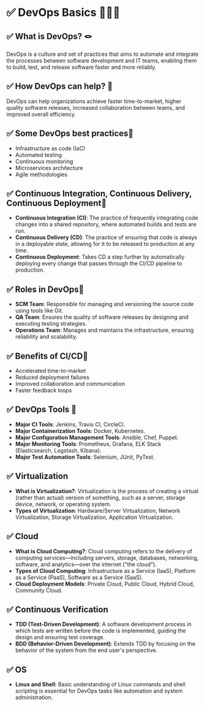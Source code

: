 # ✅ DevOps Basics 👨🏻‍💻

## ✅ What is DevOps? 🪢
DevOps is a culture and set of practices that aims to automate and integrate the processes between software development and IT teams, enabling them to build, test, and release software faster and more reliably.

## ✅ How DevOps can help? 🔪
DevOps can help organizations achieve faster time-to-market, higher quality software releases, increased collaboration between teams, and improved overall efficiency.

## ✅ Some DevOps best practices🔪
- Infrastructure as code (IaC)
- Automated testing
- Continuous monitoring
- Microservices architecture
- Agile methodologies

## ✅ Continuous Integration, Continuous Delivery, Continuous Deployment🔪

- **Continuous Integration (CI)**: The practice of frequently integrating code changes into a shared repository, where automated builds and tests are run.
- **Continuous Delivery (CD)**: The practice of ensuring that code is always in a deployable state, allowing for it to be released to production at any time.
- **Continuous Deployment**: Takes CD a step further by automatically deploying every change that passes through the CI/CD pipeline to production.

## ✅ Roles in DevOps🔪

- **SCM Team**: Responsible for managing and versioning the source code using tools like Git.
- **QA Team**: Ensures the quality of software releases by designing and executing testing strategies.
- **Operations Team**: Manages and maintains the infrastructure, ensuring reliability and scalability.

## ✅ Benefits of CI/CD🔪

- Accelerated time-to-market
- Reduced deployment failures
- Improved collaboration and communication
- Faster feedback loops

## ✅ DevOps Tools 🔪

- **Major CI Tools**: Jenkins, Travis CI, CircleCI.
- **Major Containerization Tools**: Docker, Kubernetes.
- **Major Configuration Management Tools**: Ansible, Chef, Puppet.
- **Major Monitoring Tools**: Prometheus, Grafana, ELK Stack (Elasticsearch, Logstash, Kibana).
- **Major Test Automation Tools**: Selenium, JUnit, PyTest.

## ✅ Virtualization

- **What is Virtualization?**: Virtualization is the process of creating a virtual (rather than actual) version of something, such as a server, storage device, network, or operating system.
- **Types of Virtualization**: Hardware/Server Virtualization, Network Virtualization, Storage Virtualization, Application Virtualization.

## ✅ Cloud

- **What is Cloud Computing?**: Cloud computing refers to the delivery of computing services—including servers, storage, databases, networking, software, and analytics—over the internet ("the cloud").
- **Types of Cloud Computing**: Infrastructure as a Service (IaaS), Platform as a Service (PaaS), Software as a Service (SaaS).
- **Cloud Deployment Models**: Private Cloud, Public Cloud, Hybrid Cloud, Community Cloud.

## ✅ Continuous Verification

- **TDD (Test-Driven Development)**: A software development process in which tests are written before the code is implemented, guiding the design and ensuring test coverage.
- **BDD (Behavior-Driven Development)**: Extends TDD by focusing on the behavior of the system from the end user's perspective.

## ✅ OS

- **Linux and Shell**: Basic understanding of Linux commands and shell scripting is essential for DevOps tasks like automation and system administration.
